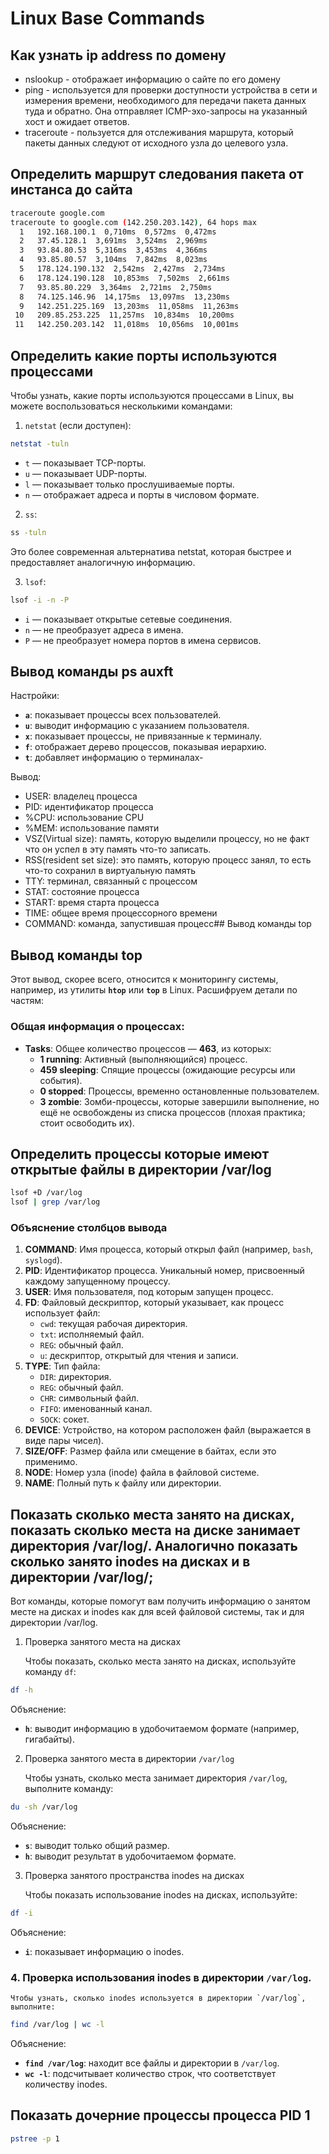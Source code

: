 # Linux Base Commands
## Как узнать ip address по домену
- nslookup - отображает информацию о сайте по его домену
- ping - используется для проверки доступности устройства в сети и измерения времени, необходимого для передачи пакета данных туда и обратно. Она отправляет ICMP-эхо-запросы на указанный хост и ожидает ответов.
- traceroute - пользуется для отслеживания маршрута, который пакеты данных следуют от исходного узла до целевого узла.
## Определить маршрут следования пакета от инстанса до сайта
```bash
traceroute google.com
traceroute to google.com (142.250.203.142), 64 hops max
  1   192.168.100.1  0,710ms  0,572ms  0,472ms 
  2   37.45.128.1  3,691ms  3,524ms  2,969ms 
  3   93.84.80.53  5,316ms  3,453ms  4,366ms 
  4   93.85.80.57  3,104ms  7,842ms  8,023ms 
  5   178.124.190.132  2,542ms  2,427ms  2,734ms 
  6   178.124.190.128  10,853ms  7,502ms  2,661ms 
  7   93.85.80.229  3,364ms  2,721ms  2,750ms 
  8   74.125.146.96  14,175ms  13,097ms  13,230ms 
  9   142.251.225.169  13,203ms  11,058ms  11,263ms 
 10   209.85.253.225  11,257ms  10,834ms  10,200ms 
 11   142.250.203.142  11,018ms  10,056ms  10,001ms 
```
## Определить какие порты используются процессами
Чтобы узнать, какие порты используются процессами в Linux, вы можете воспользоваться несколькими командами:
1. `netstat` (если доступен):
```bash
netstat -tuln
```
- `t` — показывает TCP-порты.
- `u` — показывает UDP-порты.
- `l` — показывает только прослушиваемые порты.
- `n` — отображает адреса и порты в числовом формате.

2. `ss`:
```bash
ss -tuln
```
Это более современная альтернатива netstat, которая быстрее и предоставляет аналогичную информацию.

3. `lsof`:
```bash
lsof -i -n -P
```
- `i` — показывает открытые сетевые соединения.
- `n` — не преобразует адреса в имена.
- `P` — не преобразует номера портов в имена сервисов.

## Вывод команды ps auxft
Настройки:
- **`a`**: показывает процессы всех пользователей.
- **`u`**: выводит информацию с указанием пользователя.
- **`x`**: показывает процессы, не привязанные к терминалу.
- **`f`**: отображает дерево процессов, показывая иерархию.
- **`t`**: добавляет информацию о терминалах- 

Вывод:
- USER: владелец процесса
- PID: идентификатор процесса
- %CPU: использование CPU
- %MEM: использование памяти
- VSZ(Virtual size): память, которую выделили процессу, но не факт что он успел в эту память что-то записать.
- RSS(resident set size): это память, которую процесс занял, то есть что-то сохранил в виртуальную память
- TTY: терминал, связанный с процессом
- STAT: состояние процесса
- START: время старта процесса
- TIME: общее время процессорного времени
- COMMAND: команда, запустившая процесс## Вывод команды top

## Вывод команды top
Этот вывод, скорее всего, относится к мониторингу системы, например, из утилиты **`htop`** или **`top`** в Linux. Расшифруем детали по частям:

### Общая информация о процессах:

- **Tasks**: Общее количество процессов — **463**, из которых:
    - **1 running**: Активный (выполняющийся) процесс.
    - **459 sleeping**: Спящие процессы (ожидающие ресурсы или события).
    - **0 stopped**: Процессы, временно остановленные пользователем.
    - **3 zombie**: Зомби-процессы, которые завершили выполнение, но ещё не освобождены из списка процессов (плохая практика; стоит освободить их).

## Определить процессы которые имеют открытые файлы в директории /var/log
```bash
lsof +D /var/log
lsof | grep /var/log
```
### Объяснение столбцов вывода

1. **COMMAND**: Имя процесса, который открыл файл (например, `bash`, `syslogd`).
2. **PID**: Идентификатор процесса. Уникальный номер, присвоенный каждому запущенному процессу.
3. **USER**: Имя пользователя, под которым запущен процесс.
4. **FD**: Файловый дескриптор, который указывает, как процесс использует файл:
    - `cwd`: текущая рабочая директория.
    - `txt`: исполняемый файл.
    - `REG`: обычный файл.
    - `u`: дескриптор, открытый для чтения и записи.
5. **TYPE**: Тип файла:
    - `DIR`: директория.
    - `REG`: обычный файл.
    - `CHR`: символьный файл.
    - `FIFO`: именованный канал.
    - `SOCK`: сокет.
6. **DEVICE**: Устройство, на котором расположен файл (выражается в виде пары чисел).
7. **SIZE/OFF**: Размер файла или смещение в байтах, если это применимо.
8. **NODE**: Номер узла (inode) файла в файловой системе.
9. **NAME**: Полный путь к файлу или директории.

## Показать сколько места занято на дисках, показать сколько места на диске занимает директория /var/log/. Аналогично показать сколько занято inodes на дисках и в директории /var/log/; 
Вот команды, которые помогут вам получить информацию о занятом месте на дисках и inodes как для всей файловой системы, так и для директории /var/log.
1. Проверка занятого места на дисках
 
    Чтобы показать, сколько места занято на дисках, используйте команду `df`:
```bash
df -h
```
Объяснение:

- **`h`**: выводит информацию в удобочитаемом формате (например, гигабайты).

2. Проверка занятого места в директории `/var/log`

    Чтобы узнать, сколько места занимает директория `/var/log`, выполните команду:
```bash
du -sh /var/log
```

Объяснение:

- **`s`**: выводит только общий размер.
- **`h`**: выводит результат в удобочитаемом формате.

3. Проверка занятого пространства inodes на дисках

    Чтобы показать использование inodes на дисках, используйте:
```bash
df -i
```

Объяснение:

- **`i`**: показывает информацию о inodes.

### 4. Проверка использования inodes в директории `/var/log`.

    Чтобы узнать, сколько inodes используется в директории `/var/log`, выполните:
```bash
find /var/log | wc -l
```

Объяснение:

- **`find /var/log`**: находит все файлы и директории в `/var/log`.
- **`wc -l`**: подсчитывает количество строк, что соответствует количеству inodes.

## Показать дочерние процессы процесса PID 1
```bash
pstree -p 1
```
